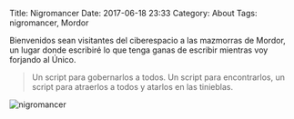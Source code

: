 Title: Nigromancer
Date: 2017-06-18 23:33
Category: About 
Tags: nigromancer, Mordor

Bienvenidos sean visitantes del ciberespacio a las mazmorras de Mordor, un lugar donde escribiré lo que tenga ganas de escribir mientras voy forjando al Único.

> Un script para gobernarlos a todos. Un script para encontrarlos, un script para atraerlos a todos y atarlos en las tinieblas.


![nigromancer](https://media.giphy.com/media/fbBDhlw5pPAYg/giphy.gif)

